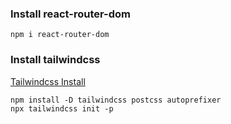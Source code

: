 ### Install react-router-dom
```
npm i react-router-dom
```

### Install tailwindcss
[Tailwindcss Install](https://tailwindcss.com/docs/installation/using-postcss)
```
npm install -D tailwindcss postcss autoprefixer
npx tailwindcss init -p
```
